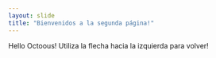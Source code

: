 ```yaml
---
layout: slide
title: "Bienvenidos a la segunda página!"
---
```

Hello Octoous!
Utiliza la flecha hacia la izquierda para volver!
